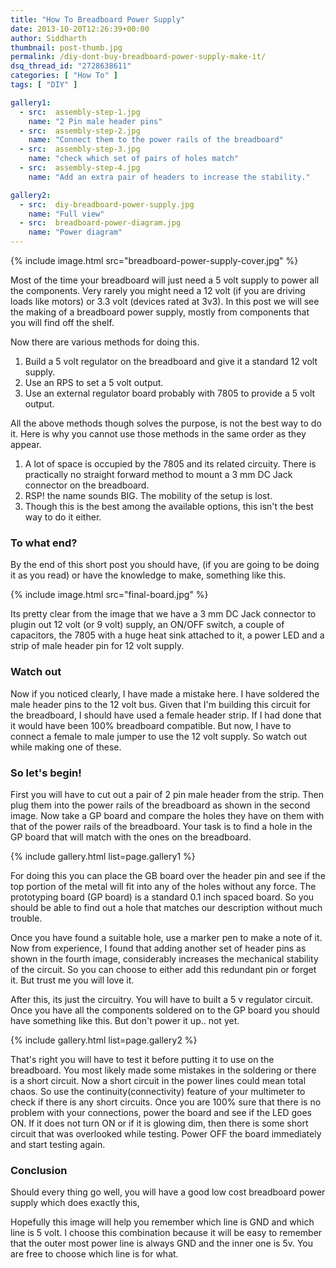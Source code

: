 ```yaml
---
title: "How To Breadboard Power Supply"
date: 2013-10-20T12:26:39+00:00
author: Siddharth
thumbnail: post-thumb.jpg
permalink: /diy-dont-buy-breadboard-power-supply-make-it/
dsq_thread_id: "2728638611"
categories: [ "How To" ]
tags: [ "DIY" ]

gallery1:
  - src:  assembly-step-1.jpg
    name: "2 Pin male header pins"
  - src:  assembly-step-2.jpg
    name: "Connect them to the power rails of the breadboard"
  - src:  assembly-step-3.jpg
    name: "check which set of pairs of holes match"
  - src:  assembly-step-4.jpg
    name: "Add an extra pair of headers to increase the stability."

gallery2:
  - src:  diy-breadboard-power-supply.jpg
    name: "Full view"
  - src:  breadboard-power-diagram.jpg
    name: "Power diagram"
---
```


{% include image.html src="breadboard-power-supply-cover.jpg" %}

Most of the time your breadboard will just need a 5 volt supply to power all the components. Very rarely you might need a 12 volt (if you are driving loads like motors) or 3.3 volt (devices rated at 3v3). In this post we will see the making of a breadboard power supply, mostly from components that you will find off the shelf.

Now there are various methods for doing this.

  1. Build a 5 volt regulator on the breadboard and give it a standard 12 volt supply.
  2. Use an RPS to set a 5 volt output.
  3. Use an external regulator board probably with 7805 to provide a 5 volt output.

All the above methods though solves the purpose, is not the best way to do it. Here is why you cannot use those methods in the same order as they appear.

  1. A lot of space is occupied by the 7805 and its related circuity. There is practically no straight forward method to mount a 3 mm DC Jack connector on the breadboard.
  2. RSP! the name sounds BIG. The mobility of the setup is lost.
  3. Though this is the best among the available options, this isn't the best way to do it either.

### To what end?

By the end of this short post you should have, (if you are going to be doing it as you read) or have the knowledge to make, something like this.

{% include image.html src="final-board.jpg" %}

Its pretty clear from the image that we have a 3 mm DC Jack connector to plugin out 12 volt (or 9 volt) supply, an ON/OFF switch, a couple of capacitors, the 7805 with a huge heat sink attached to it, a power LED and a strip of male header pin for 12 volt supply.

### Watch out

Now if you noticed clearly, I have made a mistake here. I have soldered the male header pins to the 12 volt bus. Given that I'm building this circuit for the breadboard, I should have used a female header strip. If I had done that it would have been 100% breadboard compatible. But now, I have to connect a female to male jumper to use the 12 volt supply. So watch out while making one of these.

### So let's begin!

First you will have to cut out a pair of 2 pin male header from the strip. Then plug them into the power rails of the breadboard as shown in the second image. Now take a GP board and compare the holes they have on them with that of the power rails of the breadboard. Your task is to find a hole in the GP board that will match with the ones on the breadboard.

{% include gallery.html list=page.gallery1 %}

For doing this you can place the GB board over the header pin and see if the top portion of the metal will fit into any of the holes without any force. The prototyping board (GP board) is a standard 0.1 inch spaced board. So you should be able to find out a hole that matches our description without much trouble.

Once you have found a suitable hole, use a marker pen to make a note of it. Now from experience, I found that adding another set of header pins as shown in the fourth image, considerably increases the mechanical stability of the circuit. So you can choose to either add this redundant pin or forget it. But trust me you will love it.

After this, its just the circuitry. You will have to built a 5 v regulator circuit. Once you have all the components soldered on to the GP board you should have something like this. But don't power it up.. not yet.

{% include gallery.html list=page.gallery2 %}

That's right you will have to test it before putting it to use on the breadboard. You most likely made some mistakes in the soldering or there is a short circuit. Now a short circuit in the power lines could mean total chaos. So use the continuity(connectivity) feature of your multimeter to check if there is any short circuits. Once you are 100% sure that there is no problem with your connections, power the board and see if the LED goes ON. If it does not turn ON or if it is glowing dim, then there is some short circuit that was overlooked while testing. Power OFF the board immediately and start testing again.

### Conclusion

Should every thing go well, you will have a good low cost breadboard power supply which does exactly this,
  
Hopefully this image will help you remember which line is GND and which line is 5 volt. I choose this combination because it will be easy to remember that the outer most power line is always GND and the inner one is 5v. You are free to choose which line is for what.
